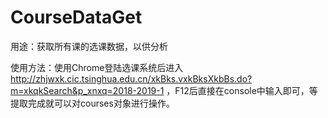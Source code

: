 # CourseDataGet

用途：获取所有课的选课数据，以供分析

使用方法：使用Chrome登陆选课系统后进入 http://zhjwxk.cic.tsinghua.edu.cn/xkBks.vxkBksXkbBs.do?m=xkqkSearch&p_xnxq=2018-2019-1 ，F12后直接在console中输入即可，等提取完成就可以对courses对象进行操作。
